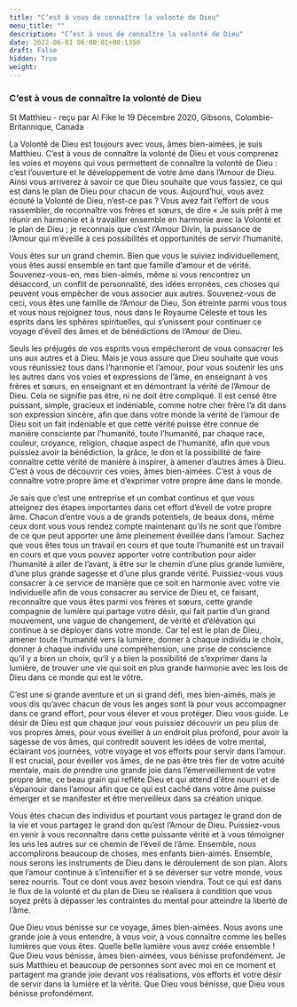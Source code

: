 ```yaml
---
title: "C’est à vous de connaître la volonté de Dieu"
menu_title: ""
description: "C’est à vous de connaître la volonté de Dieu"
date: 2022-06-01 06:00:01+00:1350
draft: False
hidden: True
weight:
---
```

### C’est à vous de connaître la volonté de Dieu

St Matthieu - reçu par Al Fike le 19 Décembre 2020, Gibsons, Colombie-Britannique, Canada

La Volonté de Dieu est toujours avec vous, âmes bien-aimées, je suis Matthieu. C’est à vous de connaître la volonté de Dieu et vous comprenez les voies et moyens qui vous permettent de connaître la volonté de Dieu : c’est l’ouverture et le développement de votre âme dans l’Amour de Dieu. Ainsi vous arriverez à savoir ce que Dieu souhaite que vous fassiez, ce qui est dans le plan de Dieu pour chacun de vous. Aujourd’hui, vous avez écouté la Volonté de Dieu, n’est-ce pas ? Vous avez fait l’effort de vous rassembler, de reconnaître vos frères et sœurs, de dire « Je suis prêt à me réunir en harmonie et à travailler ensemble en harmonie avec la Volonté et le plan de Dieu ; je reconnais que c’est l’Amour Divin, la puissance de l’Amour qui m’éveille à ces possibilités et opportunités de servir l’humanité.

Vous êtes sur un grand chemin. Bien que vous le suiviez individuellement, vous êtes aussi ensemble en tant que famille d’amour et de vérité. Souvenez-vous-en, mes bien-aimés, même si vous rencontrez un désaccord, un conflit de personnalité, des idées erronées, ces choses qui peuvent vous empêcher de vous associer aux autres. Souvenez-vous de ceci, vous êtes une famille de l’Amour de Dieu, Son étreinte parmi vous tous et vous nous rejoignez tous, nous dans le Royaume Céleste et tous les esprits dans les sphères spirituelles, qui s’unissent pour continuer ce voyage d’éveil des âmes et de bénédictions de l’Amour de Dieu.

Seuls les préjugés de vos esprits vous empêcheront de vous consacrer les uns aux autres et à Dieu. Mais je vous assure que Dieu souhaite que vous vous réunissiez tous dans l’harmonie et l’amour, pour vous soutenir les uns les autres dans vos voies et expressions de l’âme, en enseignant à vos frères et sœurs, en enseignant et en démontrant la vérité de l’Amour de Dieu. Cela ne signifie pas être, ni ne doit être compliqué. Il est censé être puissant, simple, gracieux et indéniable, comme notre cher frère l’a dit dans son expression sincère, afin que dans votre monde la vérité de l’amour de Dieu soit un fait indéniable et que cette vérité puisse être connue de manière consciente par l’humanité, toute l’humanité, par chaque race, couleur, croyance, religion, chaque aspect de l’humanité, afin que vous puissiez avoir la bénédiction, la grâce, le don et la possibilité de faire connaître cette vérité de manière à inspirer, à amener d’autres âmes à Dieu. C’est à vous de découvrir ces voies, âmes bien-aimées. C’est à vous de connaître votre propre âme et d’exprimer votre propre âme dans le monde.

Je sais que c’est une entreprise et un combat continus et que vous atteignez des étapes importantes dans cet effort d’éveil de votre propre âme. Chacun d’entre vous a de grands potentiels, de beaux dons, même ceux dont vous vous rendez compte maintenant qu’ils ne sont que l’ombre de ce que peut apporter une âme pleinement éveillée dans l’amour. Sachez que vous êtes tous un travail en cours et que toute l’humanité est un travail en cours et que vous pouvez apporter votre contribution pour aider l’humanité à aller de l’avant, à être sur le chemin d’une plus grande lumière, d’une plus grande sagesse et d’une plus grande vérité. Puissiez-vous vous consacrer à ce service de manière que ce soit en harmonie avec votre vie individuelle afin de vous consacrer au service de Dieu et, ce faisant, reconnaître que vous êtes parmi vos frères et sœurs, cette grande compagnie de lumière qui partage votre désir, qui fait partie d’un grand mouvement, une vague de changement, de vérité et d’élévation qui continue à se déployer dans votre monde. Car tel est le plan de Dieu, amener toute l’humanité vers la lumière, donner à chaque individu le choix, donner à chaque individu une compréhension, une prise de conscience qu’il y a bien un choix, qu’il y a bien la possibilité de s’exprimer dans la lumière, de trouver une vie qui soit en plus grande harmonie avec les lois de Dieu dans ce monde qui est le vôtre.

C’est une si grande aventure et un si grand défi, mes bien-aimés, mais je vous dis qu’avec chacun de vous les anges sont là pour vous accompagner dans ce grand effort, pour vous élever et vous protéger. Dieu vous guide. Le désir de Dieu est que chaque jour vous puissiez découvrir un peu plus de vos propres âmes, pour vous éveiller à un endroit plus profond, pour avoir la sagesse de vos âmes, qui contredit souvent les idées de votre mental, éclairant vos journées, votre voyage et vos efforts pour servir dans l’amour. Il est crucial, pour éveiller vos âmes, de ne pas être très fier de votre acuité mentale, mais de prendre une grande joie dans l’émerveillement de votre propre âme, ce beau grain qui reflète Dieu et qui attend d’être nourri et de s’épanouir dans l’amour afin que ce qui est caché dans votre âme puisse émerger et se manifester et être merveilleux dans sa création unique.

Vous êtes chacun des individus et pourtant vous partagez le grand don de la vie et vous partagez le grand don qu’est l’Amour de Dieu. Puissiez-vous en venir à vous reconnaître dans cette puissante vérité et à vous témoigner les uns les autres sur ce chemin de l’éveil de l’âme. Ensemble, nous accomplirons beaucoup de choses, mes enfants bien-aimés. Ensemble, nous serons les instruments de Dieu dans le déroulement de son plan. Alors que l’amour continue à s’intensifier et à se déverser sur votre monde, vous serez nourris. Tout ce dont vous avez besoin viendra. Tout ce qui est dans le flux de la volonté et du plan de Dieu se réalisera à condition que vous soyez prêts à dépasser les contraintes du mental pour atteindre la liberté de l’âme.

Que Dieu vous bénisse sur ce voyage, âmes bien-aimées. Nous avons une grande joie à vous entendre, à vous voir, à vous connaître comme les belles lumières que vous êtes. Quelle belle lumière vous avez créée ensemble ! Que Dieu vous bénisse, âmes bien-aimées, vous bénisse profondément. Je suis Matthieu et beaucoup de personnes sont avec moi en ce moment et partagent ma grande joie devant vos réalisations, vos efforts et votre désir de servir dans la lumière et la vérité. Que Dieu vous bénisse, que Dieu vous bénisse profondément.



